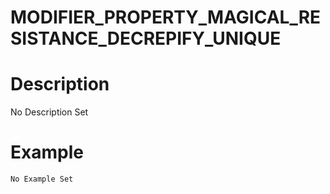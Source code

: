 # MODIFIER_PROPERTY_MAGICAL_RESISTANCE_DECREPIFY_UNIQUE
# Description
No Description Set
# Example
```No Example Set```